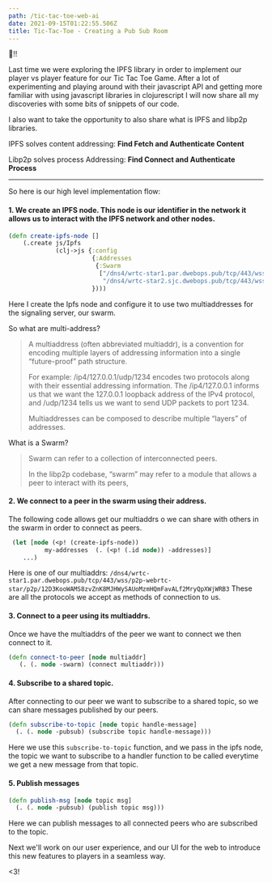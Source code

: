 ```yaml
---
path: /tic-tac-toe-web-ai
date: 2021-09-15T01:22:55.506Z
title: Tic-Tac-Toe - Creating a Pub Sub Room
---
```


👋!!

Last time we were exploring the IPFS library in order to implement our player vs player feature
for our Tic Tac Toe Game. After a lot of experimenting and playing around with their javascript API and 
getting more familiar with using javascript libraries in clojurescript I will now share all my discoveries with some bits of 
snippets of our code.


I also want to take the opportunity to also share what is IPFS and libp2p libraries.

IPFS solves content addressing: **Find Fetch and Authenticate Content**

Libp2p solves process Addressing: **Find Connect and Authenticate Process**

-----
So here is our high level implementation flow:

#### 1. We create an IPFS node. This node is our identifier in the network it allows us to interact with the IPFS network and other nodes. 

```clojure
(defn create-ipfs-node []
    (.create js/Ipfs
             (clj->js {:config
                       {:Addresses
                        {:Swarm
                         ["/dns4/wrtc-star1.par.dwebops.pub/tcp/443/wss/p2p-webrtc-star"
                          "/dns4/wrtc-star2.sjc.dwebops.pub/tcp/443/wss/p2p-webrtc-star"]}}
                       })))
```

Here I create the Ipfs node and configure it to use two multiaddresses for the signaling server, our swarm.

So what are multi-address?
> A multiaddress (often abbreviated multiaddr), is a convention for encoding multiple layers of addressing information into a single “future-proof” path structure.
>
> For example: /ip4/127.0.0.1/udp/1234 encodes two protocols along with their essential addressing information. The /ip4/127.0.0.1 informs us that we want the 127.0.0.1 loopback address of the IPv4 protocol, and /udp/1234 tells us we want to send UDP packets to port 1234.
>
> Multiaddresses can be composed to describe multiple “layers” of addresses.

What is a Swarm?
> Swarm can refer to a collection of interconnected peers.
>
> In the libp2p codebase, “swarm” may refer to a module that allows a peer to interact with its peers,

#### 2. We connect to a peer in the swarm using their address.

The following code allows get our multiaddrs  o we can share with others in the swarm in order to connect as peers.
```clojure
 (let [node (<p! (create-ipfs-node))
          my-addresses  (. (<p! (.id node)) -addresses)]
    ...)
```

Here is one of our multiaddrs: `/dns4/wrtc-star1.par.dwebops.pub/tcp/443/wss/p2p-webrtc-star/p2p/12D3KooWAMS8zvZnK8MJHWySAUoMzmHQmFavALf2MryQpXWjWRB3`
These are all the protocols we accept as methods of connection to us.

#### 3. Connect to a peer using its multiaddrs.
Once we have the multiaddrs of the peer we want to connect we then connect to it.

```clojure
(defn connect-to-peer [node multiaddr]
   (. (. node -swarm) (connect multiaddr)))
```

#### 4. Subscribe to a shared topic.
After connecting to our peer we want to subscribe to a shared topic, so we can share messages published by our peers.
```clojure
(defn subscribe-to-topic [node topic handle-message]
  (. (. node -pubsub) (subscribe topic handle-message)))
```

Here we use this `subscribe-to-topic` function, and we pass in the ipfs node, the topic we want to subscribe to a handler
function to be called everytime we get a new message from that topic.

#### 5. Publish messages
```clojure
(defn publish-msg [node topic msg]
  (. (. node -pubsub) (publish topic msg)))
```
Here we can publish messages to all connected peers who are subscribed to the topic.

Next we'll work on our user experience, and our UI for the web to introduce this new features to players in a seamless way.

<3!




